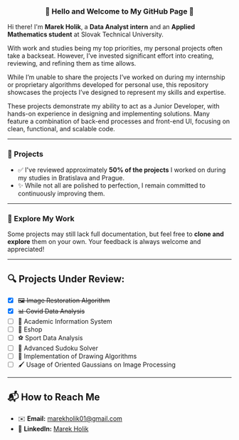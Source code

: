 <div align="center">

### 👋 Hello and Welcome to My GitHub Page 🎉

</div>

Hi there! I'm **Marek Holik**, a **Data Analyst intern** and an **Applied Mathematics student** at Slovak Technical University.  

With work and studies being my top priorities, my personal projects often take a backseat. However, I’ve invested significant effort into creating, reviewing, and refining them as time allows. 

While I’m unable to share the projects I’ve worked on during my internship or proprietary algorithms developed for personal use, this repository showcases the projects I’ve designed to represent my skills and expertise. 

These projects demonstrate my ability to act as a Junior Developer, with hands-on experience in designing and implementing solutions. Many feature a combination of back-end processes and front-end UI, focusing on clean, functional, and scalable code.  

---

### 📂 Projects  

- ✅ I've reviewed approximately **50% of the projects** I worked on during my studies in Bratislava and Prague.  
- ✨ While not all are polished to perfection, I remain committed to continuously improving them.  

---

### 🚀 Explore My Work  

Some projects may still lack full documentation, but feel free to **clone and explore** them on your own. Your feedback is always welcome and appreciated!  

---

## 🔍 Projects Under Review:  

- [x] ~~🖼️ Image Restoration Algorithm~~  
- [x] ~~📊 Covid Data Analysis~~  
- [ ] 🏫 Academic Information System  
- [ ] 🛒 Eshop  
- [ ] ⚽ Sport Data Analysis  
- [ ] 🧩 Advanced Sudoku Solver  
- [ ] 🎨 Implementation of Drawing Algorithms  
- [ ] 🖌️ Usage of Oriented Gaussians on Image Processing  

---

## 📬 How to Reach Me  

- ✉️ **Email:** [marekholik01@gmail.com](mailto:marekholik01@gmail.com)  
- 💼 **LinkedIn:** [Marek Holik](https://www.linkedin.com/in/marek-holik)  
